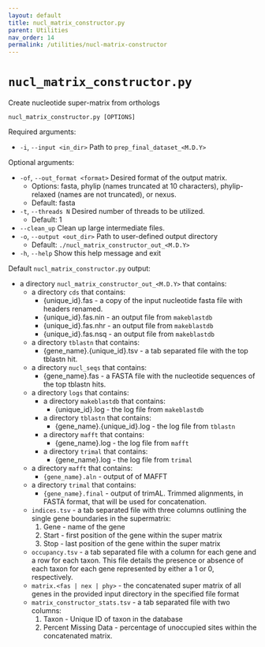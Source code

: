 ```yaml
---
layout: default
title: nucl_matrix_constructor.py
parent: Utilities
nav_order: 14
permalink: /utilities/nucl-matrix-constructor
---
```


# `nucl_matrix_constructor.py`

Create nucleotide super-matrix from orthologs

`nucl_matrix_constructor.py [OPTIONS]`

Required arguments:
-  `-i`, `--input <in_dir>` Path to `prep_final_dataset_<M.D.Y>`

Optional arguments:
- `-of`, `--out_format <format>`  Desired format of the output matrix.
    - Options: fasta, phylip (names truncated at 10 characters), phylip-relaxed (names are not truncated), or nexus.
    - Default: fasta
- `-t`, `--threads N` Desired number of threads to be utilized.
    - Default: 1
- `--clean_up` Clean up large intermediate files.
- `-o`, `--output <out_dir>` Path to user-defined output directory
  - Default: `./nucl_matrix_constructor_out_<M.D.Y>`
- `-h`, `--help` Show this help message and exit

Default `nucl_matrix_constructor.py` output:
- a directory `nucl_matrix_constructor_out_<M.D.Y>` that contains:
  - a directory `cds` that contains:
    - {unique_id}.fas - a copy of the input nucleotide fasta file with headers renamed.
    - {unique_id}.fas.nin - an output file from `makeblastdb`
    - {unique_id}.fas.nhr - an output file from `makeblastdb`
    - {unique_id}.fas.nsq - an output file from `makeblastdb`
  - a directory `tblastn` that contains:
    - {gene_name}.{unique_id}.tsv - a tab separated file with the top tblastn hit.
  - a directory `nucl_seqs` that contains:
    - {gene_name}.fas - a FASTA file with the nucleotide sequences of the top tblastn hits.
  - a directory `logs` that contains:
    - a directory `makeblastdb` that contains:
      - {unique_id}.log - the log file from `makeblastdb`
    - a directory `tblastn` that contains:
      - {gene_name}.{unique_id}.log - the log file from `tblastn`
    - a directory `mafft` that contains:
      - {gene_name}.log - the log file from `mafft`
    - a directory `trimal` that contains:
      - {gene_name}.log - the log file from `trimal`
  - a directory `mafft` that contains:
    -  `{gene_name}.aln` - output of of MAFFT
  - a directory `trimal` that contains:
    - `{gene_name}.final` - output of trimAL. Trimmed alignments, in FASTA format, that will be used for concatenation.
  - `indices.tsv` - a tab separated file with three columns outlining the single gene boundaries in the supermatrix:
      1. Gene - name of the gene
      2. Start - first position of the gene within the super matrix
      3. Stop - last position of the gene within the super matrix
  - `occupancy.tsv` - a tab separated file with a column for each gene and a row for each taxon. This file details the presence or absence of each taxon for each gene represented by either a 1 or 0, respectively.
  - `matrix.<fas | nex | phy>` - the concatenated super matrix of all genes in the provided input directory in the specified file format
  - `matrix_constructor_stats.tsv` - a tab separated file with two columns:
    1. Taxon - Unique ID of taxon in the database
    2. Percent Missing Data - percentage of unoccupied sites within the concatenated matrix.
